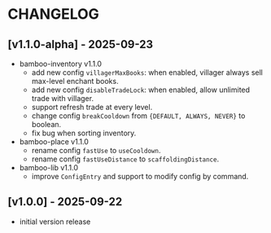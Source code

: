 # CHANGELOG

## [v1.1.0-alpha] - 2025-09-23

- bamboo-inventory v1.1.0
  - add new config `villagerMaxBooks`: when enabled, villager always sell max-level enchant books.
  - add new config `disableTradeLock`: when enabled, allow unlimited trade with villager.
  - support refresh trade at every level.
  - change config `breakCooldown` from `{DEFAULT, ALWAYS, NEVER}` to boolean.
  - fix bug when sorting inventory.
- bamboo-place v1.1.0
  - rename config `fastUse` to `useCooldown`.
  - rename config `fastUseDistance` to `scaffoldingDistance`.
- bamboo-lib v1.1.0
  - improve `ConfigEntry` and support to modify config by command.

## [v1.0.0] - 2025-09-22

- initial version release
